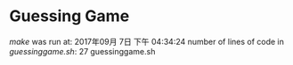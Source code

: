 # Guessing Game
*make* was run at:
2017年09月 7日 下午 04:34:24
number of lines of code in *guessinggame.sh*:
27 guessinggame.sh
